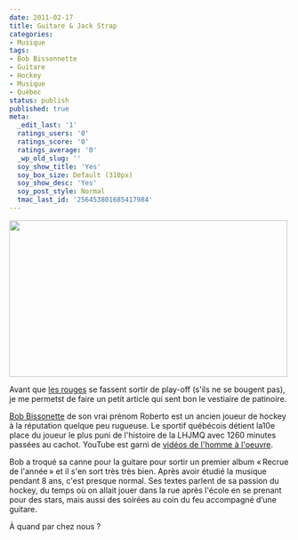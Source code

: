 ```yaml
---
date: 2011-02-17
title: Guitare & Jack Strap
categories:
- Musique
tags:
- Bob Bissonnette
- Guitare
- Hockey
- Musique
- Québec
status: publish
published: true
meta:
  _edit_last: '1'
  ratings_users: '0'
  ratings_score: '0'
  ratings_average: '0'
  _wp_old_slug: ''
  soy_show_title: 'Yes'
  soy_box_size: Default (310px)
  soy_show_desc: 'Yes'
  soy_post_style: Normal
  tmac_last_id: '256453801685417984'
---
```

<img class="alignnone size-medium wp-image-2829" title="Bob Bissonette" src="https://dlgjp9x71cipk.cloudfront.net/2011/02/bobbissonette-500x281.png" alt="" width="500" height="281" />

Avant que <a href="https://www.lausannehc.ch/">les rouges</a> se fassent sortir de play-off (s'ils ne se bougent pas), je me permetst de faire un petit article qui sent bon le vestiaire de patinoire.

<!--more-->

<a href="https://www.bobbissonnette.com/">Bob Bissonette</a> de son vrai prénom Roberto est un ancien joueur de hockey à la réputation quelque peu rugueuse. Le sportif québécois détient la10e place du joueur le plus puni de l'histoire de la LHJMQ avec 1260 minutes passées au cachot. YouTube est garni de <a href="https://www.youtube.com/results?search_query=roberto+bissonnette+fight&amp;aq=f">vidéos de l'homme à l'oeuvre</a>.

Bob a troqué sa canne pour la guitare pour sortir un premier album « Recrue de l'année » et il s'en sort très très bien. Après avoir étudié la musique pendant 8 ans, c'est presque normal. Ses textes parlent de sa passion du hockey, du temps où on allait jouer dans la rue après l'école en se prenant pour des stars, mais aussi des soirées au coin du feu accompagné d’une guitare.

À quand par chez nous ?

<object width="500" height="311" classid="clsid:d27cdb6e-ae6d-11cf-96b8-444553540000" codebase="https://download.macromedia.com/pub/shockwave/cabs/flash/swflash.cab#version=6,0,40,0"><param name="allowFullScreen" value="true" /><param name="allowscriptaccess" value="always" /><param name="src" value="https://www.youtube.com/v/U5NhBx4FyB0?fs=1&amp;hl=fr_FR" /><param name="allowfullscreen" value="true" /><embed width="500" height="311" type="application/x-shockwave-flash" src="https://www.youtube.com/v/U5NhBx4FyB0?fs=1&amp;hl=fr_FR" allowFullScreen="true" allowscriptaccess="always" allowfullscreen="true" /></object>

<object width="500" height="311" classid="clsid:d27cdb6e-ae6d-11cf-96b8-444553540000" codebase="https://download.macromedia.com/pub/shockwave/cabs/flash/swflash.cab#version=6,0,40,0"><param name="allowFullScreen" value="true" /><param name="allowscriptaccess" value="always" /><param name="src" value="https://www.youtube.com/v/l1npK5OmYcg?fs=1&amp;hl=fr_FR" /><param name="allowfullscreen" value="true" /><embed width="500" height="311" type="application/x-shockwave-flash" src="https://www.youtube.com/v/l1npK5OmYcg?fs=1&amp;hl=fr_FR" allowFullScreen="true" allowscriptaccess="always" allowfullscreen="true" /></object>
